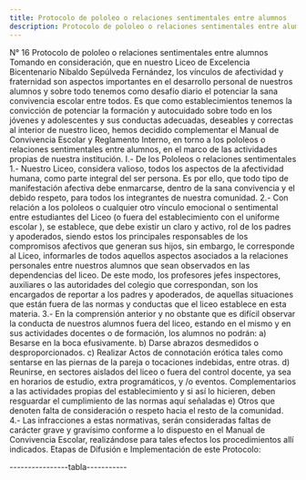 ```yaml
---
title: Protocolo de pololeo o relaciones sentimentales entre alumnos 
description: Protocolo de pololeo o relaciones sentimentales entre alumnos
---
```

N° 16 Protocolo de pololeo o relaciones sentimentales entre alumnos Tomando en consideración, que en nuestro Liceo de Excelencia Bicentenario Nibaldo Sepúlveda Fernández, los vínculos de afectividad y fraternidad son aspectos importantes en el desarrollo personal de nuestros alumnos y sobre todo tenemos como desafío diario el potenciar la sana convivencia escolar entre todos. Es que como establecimientos tenemos la convicción de potenciar la formación y autocuidado sobre todo en los jóvenes y adolescentes y sus conductas adecuadas, deseables y correctas al interior de nuestro liceo, hemos decidido complementar el Manual de Convivencia Escolar y Reglamento Interno, en torno a los pololeos o relaciones sentimentales entre alumnos, en el marco de las actividades propias de nuestra institución. I.- De los Pololeos o relaciones sentimentales 1.- Nuestro Liceo, considera valioso, todos los aspectos de la afectividad humana, como parte integral del ser persona. Es por ello, que todo tipo de manifestación afectiva debe enmarcarse, dentro de la sana convivencia y el debido respeto, para todos los integrantes de nuestra comunidad. 2.- Con relación a los pololeos o cualquier otro vínculo emocional o sentimental entre estudiantes del Liceo (o fuera del establecimiento con el uniforme escolar ), se establece, que debe existir un claro y activo, rol de los padres y apoderados, siendo estos los principales responsables de los compromisos afectivos que generan sus hijos, sin embargo, le corresponde al Liceo, informarles de todos aquellos aspectos asociados a la relaciones personales entre nuestros alumnos que sean observados en las dependencias del liceo. De este modo, los profesores jefes inspectores, auxiliares o las autoridades del colegio que correspondan, son los encargados de reportar a los padres y apoderados, de aquellas situaciones que están fuera de las normas y conductas que el liceo establece en esta materia.
3.- En la comprensión anterior y no obstante que es difícil observar la conducta de nuestros alumnos fuera del liceo, estando en el mismo y en sus actividades docentes o de formación, los alumnos no podrán: a) Besarse en la boca efusivamente. b) Darse abrazos desmedidos o desproporcionados. c) Realizar Actos de connotación erótica tales como sentarse en las piernas de la pareja o tocaciones indebidas, entre otras. d) Reunirse, en sectores aislados del liceo o fuera del control docente, ya sea en horarios de estudio, extra programáticos, y /o eventos. Complementarios a las actividades propias del establecimiento y si así lo hicieren, deben resguardar el cumplimiento de las normas aquí señaladas e) Otros que denoten falta de consideración o respeto hacia el resto de la comunidad. 4.- Las infracciones a estas normativas, serán consideradas faltas de carácter grave y gravísimo conforme a lo dispuesto en el Manual de Convivencia Escolar, realizándose para tales efectos los procedimientos allí indicados. Etapas de Difusión e Implementación de este Protocolo:

----------------tabla-----------


